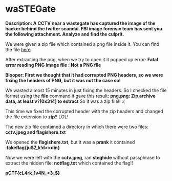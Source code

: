 # waSTEGate

**Description: A CCTV near a wastegate has captured the image of the hacker behind the twitter scandal. FBI image forensic team has sent you the following attachment. Analyze and find the culprit.**

We were given a zip file which contained a png  file inside it. You can find the file [here](https://github.com/FrigidSec/CTFWriteups/blob/master/PhantomCTF/Forensics/waSTEGate/fbirecords.zip)

After extracting the png, when we try to open it it popped up error: **Fatal error reading PNG image file : Not a PNG file**

**Blooper: First we thought that it had corrupted PNG headers, so we were fixing the headers of PNG, but it was not the case so!**

We wasted almost 15 minutes in just fixing the headers. So I checked the file format using the **file** command it gave this result:
**png.png: Zip archive data, at least v?[0x314] to extract** So it was a zip file!! :(

This time we fixed the corrupted header with the zip headers and changed the file extension to **zip**!! LOL!

The new zip file contained a directory in which there were two files: **cctv.jpeg and flagishere.txt**

We opened the **flagishere.txt**, but it was a **prank** it contained :**fakeflag{ju$7_k!d<>din}**

Now we were left with the **cctv.jpeg**, ran **steghide** without passphrase to extract the hidden file: **notflag.txt** which contained the flag!!

**pCTF{cL4rk_1v4N_<3_$}**




